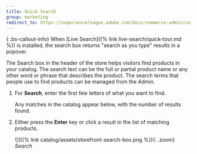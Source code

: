 ```yaml
---
title: Quick Search
group: marketing
redirect_to: https://experienceleague.adobe.com/docs/commerce-admin/catalog/catalog/search/search.html#quick-search
---
```


{:.bs-callout-info}
When [Live Search]({% link live-search/quick-tour.md %}) is installed, the search box returns "search as you type" results in a popover.

The Search box in the header of the store helps visitors find products in your catalog. The search text can be the full or partial product name or any other word or phrase that describes the product. The search terms that people use to find products can be managed from the Admin.

1. For **Search**, enter the first few letters of what you want to find.

    Any matches in the catalog appear below, with the number of results found.

1. Either press the **Enter** key or click a result in the list of matching products.

    ![]({% link catalog/assets/storefront-search-box.png %}){: .zoom}
    _Search_
